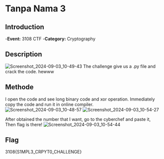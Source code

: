 # Tanpa Nama 3
## Introduction
-**Event:** 3108 CTF
-**Category:** Cryptography

## Description
![Screenshot_2024-09-03_10-49-43](https://github.com/user-attachments/assets/2a0680b4-dffa-42e1-9db4-5764470abbca)
The challenge give us a .py file and crack the code. hewww

## Methode
I open the code and see long binary code and xor operation. Immediately copy the code and run it in online compiler.
![Screenshot_2024-09-03_10-48-57](https://github.com/user-attachments/assets/09c41e74-8c47-4b50-8a89-a8cf924d53fa)
![Screenshot_2024-09-03_10-54-27](https://github.com/user-attachments/assets/37ed64f8-f8b9-450f-873a-9b1702f37795)

After obtained the number that I want, go to the cyberchef and paste it, Then flag is there!
![Screenshot_2024-09-03_10-54-44](https://github.com/user-attachments/assets/bb76af4a-3c6a-4d13-9f19-a72def3f40eb)

## Flag
3108{S1MPL3_CRPYT0_CHALLENGE}
